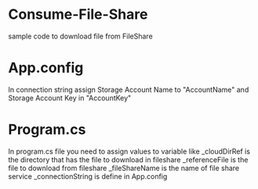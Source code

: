 # Consume-File-Share
sample code to download file from FileShare

# App.config

In connection string assign Storage Account Name to "AccountName" and Storage Account Key in "AccountKey"

# Program.cs

In program.cs file you need to assign values to variable like 
  _cloudDirRef is the directory that has the file to download in fileshare
  _referenceFile is the file to download from fileshare
  _fileShareName is the name of file share service
  _connectionString is define in App.config 
